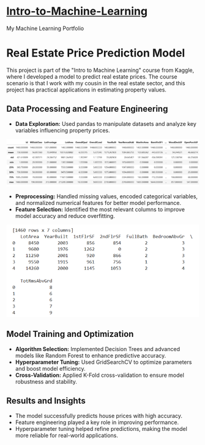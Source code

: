 # [Intro-to-Machine-Learning](https://www.kaggle.com/learn/intro-to-machine-learning)
My Machine Learning Portfolio
# Real Estate Price Prediction Model
This project is part of the "Intro to Machine Learning" course from Kaggle, where I developed a model to predict real estate prices. 
The course scenario is that I work with my cousin in the real estate sector, and this project has practical applications in estimating property values.
## Data Processing and Feature Engineering ##
* **Data Exploration:** Used pandas to manipulate datasets and analyze key variables influencing property prices.

<p align="center">
    <img src="https://github.com/Joaquin-ops146/Intro-to-Machine-Learning/blob/main/images/Data%20summary.png" width="700">
</p>

* **Preprocessing:** Handled missing values, encoded categorical variables, and normalized numerical features for better model performance.
* **Feature Selection:** Identified the most relevant columns to improve model accuracy and reduce overfitting.

<p align="center">
    <img src="https://github.com/Joaquin-ops146/Intro-to-Machine-Learning/blob/main/images/list%20of%20features.png" width="700">
</p>

## Model Training and Optimization ##
* **Algorithm Selection:** Implemented Decision Trees and advanced models like Random Forest to enhance predictive accuracy.
* **Hyperparameter Tuning:** Used GridSearchCV to optimize parameters and boost model efficiency.
* **Cross-Validation:** Applied K-Fold cross-validation to ensure model robustness and stability.
## Results and Insights ##
* The model successfully predicts house prices with high accuracy.
* Feature engineering played a key role in improving performance.
* Hyperparameter tuning helped refine predictions, making the model more reliable for real-world applications.
